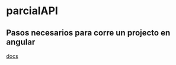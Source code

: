 # parcialAPI
## Pasos necesarios para corre un projecto en angular
[docs](https://angular.io/guide/setup-local)
